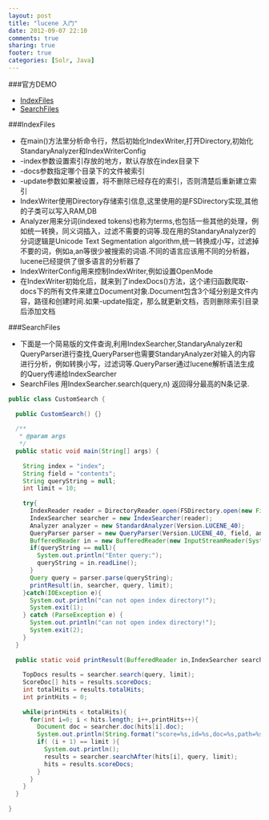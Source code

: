 ```yaml
---
layout: post
title: "lucene 入门"
date: 2012-09-07 22:10
comments: true
sharing: true
footer: true
categories: [Solr, Java]
---
```


###官方DEMO

+ [IndexFiles](http://lucene.apache.org/core/4_0_0-BETA/demo/src-html/org/apache/lucene/demo/IndexFiles.html)
+ [SearchFiles](http://lucene.apache.org/core/4_0_0-BETA/demo/src-html/org/apache/lucene/demo/SearchFiles.html) 

###IndexFiles

+ 在main()方法里分析命令行，然后初始化IndexWriter,打开Directory,初始化StandaryAnalyzer和IndexWriterConfig
+ -index参数设置索引存放的地方，默认存放在index目录下
+ -docs参数指定哪个目录下的文件被索引
+ -update参数如果被设置，将不删除已经存在的索引，否则清楚后重新建立索引
+ IndexWriter使用Directory存储索引信息,这里使用的是FSDirectory实现,其他的子类可以写入RAM,DB
+ Analyzer用来分词(indexed tokens)也称为terms,也包括一些其他的处理，例如统一转换，同义词插入，过滤不需要的词等.现在用的StandaryAnalyzer的分词逻辑是Unicode Text Segmentation algorithm,统一转换成小写，过滤掉不要的词，例如a,an等很少被搜索的词语.不同的语言应该用不同的分析器，lucene已经提供了很多语言的分析器了
+ IndexWriterConfig用来控制IndexWriter,例如设置OpenMode
+ 在IndexWriter初始化后，就来到了indexDocs()方法，这个递归函数爬取-docs下的所有文件来建立Document对象.Document包含3个域分别是文件内容，路径和创建时间.如果-update指定，那么就更新文档，否则删除索引目录后添加文档 


###SearchFiles

+ 下面是一个简易版的文件查询,利用IndexSearcher,StandaryAnalyzer和QueryParser进行查找,QueryParser也需要StandaryAnalyzer对输入的内容进行分析，例如转换小写，过滤词等.QueryParser通过lucene解析语法生成的Query传递给IndexSearcher
+ SearchFiles 用IndexSearcher.search(query,n) 返回得分最高的N条记录.

```java
public class CustomSearch {
  
  public CustomSearch() {}
  
  /**
   * @param args
   */
  public static void main(String[] args) {
    
    String index = "index";
    String field = "contents";
    String queryString = null;
    int limit = 10;
    
    try{
      IndexReader reader = DirectoryReader.open(FSDirectory.open(new File(index)));
      IndexSearcher searcher = new IndexSearcher(reader);
      Analyzer analyzer = new StandardAnalyzer(Version.LUCENE_40);
      QueryParser parser = new QueryParser(Version.LUCENE_40, field, analyzer);
      BufferedReader in = new BufferedReader(new InputStreamReader(System.in,"UTF-8"));
      if(queryString == null){
        System.out.println("Enter query:");
        queryString = in.readLine();
      }
      Query query = parser.parse(queryString);
      printResult(in, searcher, query, limit);
    }catch(IOException e){
      System.out.println("can not open index directory!");
      System.exit(1);
    } catch (ParseException e) {
      System.out.println("can not open index directory!");
      System.exit(2);
    }
  }
  
  public static void printResult(BufferedReader in,IndexSearcher searcher,Query query,int limit) throws IOException{
    
    TopDocs results = searcher.search(query, limit);
    ScoreDoc[] hits = results.scoreDocs;
    int totalHits = results.totalHits;
    int printHits = 0;
    
    while(printHits < totalHits){
      for(int i=0; i < hits.length; i++,printHits++){
        Document doc = searcher.doc(hits[i].doc);
        System.out.println(String.format("score=%s,id=%s,doc=%s,path=%s",hits[i].score, printHits + 1, hits[i].doc, doc.get("path") ));
        if( (i + 1) == limit ){
          System.out.println();
          results = searcher.searchAfter(hits[i], query, limit);
          hits = results.scoreDocs;
        }
      }
    }
  }
  
}
```
